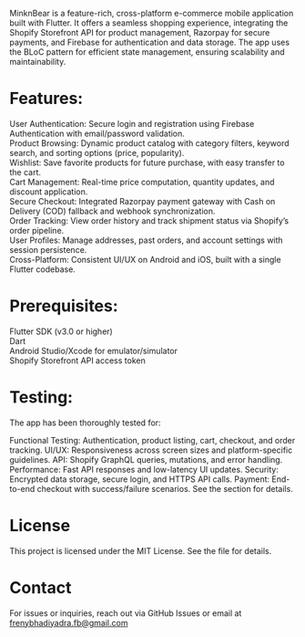 MinknBear is a feature-rich, cross-platform e-commerce mobile application built with Flutter. It offers a seamless shopping experience, integrating the Shopify Storefront API for product management, Razorpay for secure payments, and Firebase for authentication and data storage. The app uses the BLoC pattern for efficient state management, ensuring scalability and maintainability.

# Features:
 User Authentication: Secure login and registration using Firebase Authentication with email/password validation.<br/>
 Product Browsing: Dynamic product catalog with category filters, keyword search, and sorting options (price, popularity).<br/>
 Wishlist: Save favorite products for future purchase, with easy transfer to the cart.<br/>
 Cart Management: Real-time price computation, quantity updates, and discount application.<br/>
 Secure Checkout: Integrated Razorpay payment gateway with Cash on Delivery (COD) fallback and webhook synchronization.<br/>
 Order Tracking: View order history and track shipment status via Shopify’s order pipeline.<br/>
 User Profiles: Manage addresses, past orders, and account settings with session persistence.<br/>
 Cross-Platform: Consistent UI/UX on Android and iOS, built with a single Flutter codebase.<br/>



# Prerequisites:
Flutter SDK (v3.0 or higher)<br/>
Dart<br/>
Android Studio/Xcode for emulator/simulator<br/>
Shopify Storefront API access token<br/>



# Testing:
The app has been thoroughly tested for:

Functional Testing: Authentication, product listing, cart, checkout, and order tracking.
UI/UX: Responsiveness across screen sizes and platform-specific guidelines.
API: Shopify GraphQL queries, mutations, and error handling.
Performance: Fast API responses and low-latency UI updates.
Security: Encrypted data storage, secure login, and HTTPS API calls.
Payment: End-to-end checkout with success/failure scenarios.
See the  section for details.


# License
This project is licensed under the MIT License. See the  file for details.

# Contact
For issues or inquiries, reach out via GitHub Issues or email at frenybhadiyadra.fb@gmail.com
